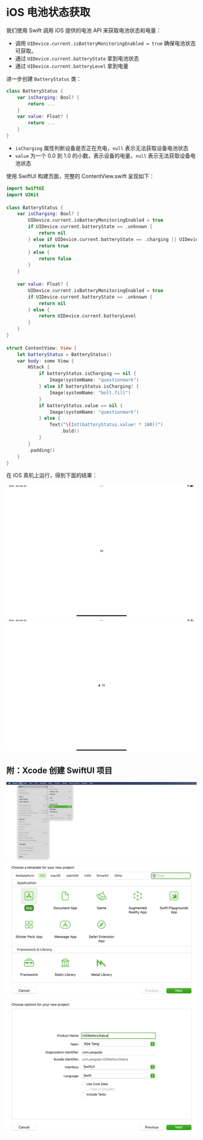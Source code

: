 # iOS 电池状态获取

我们使用 Swift 调用 iOS 提供的电池 API 来获取电池状态和电量：

- 调用 `UIDevice.current.isBatteryMonitoringEnabled = true` 确保电池状态可获取。
- 通过 `UIDevice.current.batteryState` 拿到电池状态
- 通过 `UIDevice.current.batteryLevel` 拿到电量

进一步创建 `BatteryStatus` 类：

```swift
class BatteryStatus {
    var isCharging: Bool? {
        return ...
    }
    var value: Float? {
        return ...
    }
}
```

- `isCharging` 属性判断设备是否正在充电，`null` 表示无法获取设备电池状态
- `value` 为一个 0.0 到 1.0 的小数，表示设备的电量，`null` 表示无法获取设备电池状态

使用 SwiftUI 构建页面，完整的 ContentView.swift 呈现如下：

```swift
import SwiftUI
import UIKit

class BatteryStatus {
    var isCharging: Bool? {
        UIDevice.current.isBatteryMonitoringEnabled = true
        if UIDevice.current.batteryState == .unknown {
            return nil
        } else if UIDevice.current.batteryState == .charging || UIDevice.current.batteryState == .full {
            return true
        } else {
            return false
        }
    }

    var value: Float? {
        UIDevice.current.isBatteryMonitoringEnabled = true
        if UIDevice.current.batteryState == .unknown {
            return nil
        } else {
            return UIDevice.current.batteryLevel
        }
    }
}

struct ContentView: View {
    let batteryStatus = BatteryStatus()
    var body: some View {
        HStack {
            if batteryStatus.isCharging == nil {
                Image(systemName: "questionmark")
            } else if batteryStatus.isCharging! {
                Image(systemName: "bolt.fill")
            }
            if batteryStatus.value == nil {
                Image(systemName: "questionmark")
            } else {
                Text("\(Int(batteryStatus.value! * 100))")
                    .bold()
            }
        }
        .padding()
    }
}
```

在 iOS 真机上运行，得到下面的结果：

![](images-battery-ios/screenshot-not-charging.png)
![](images-battery-ios/screenshot-charging.png)

## 附：Xcode 创建 SwiftUI 项目

![](images-battery-ios/xcode-0.png)
![](images-battery-ios/xcode-1.png)
![](images-battery-ios/xcode-2.png)
